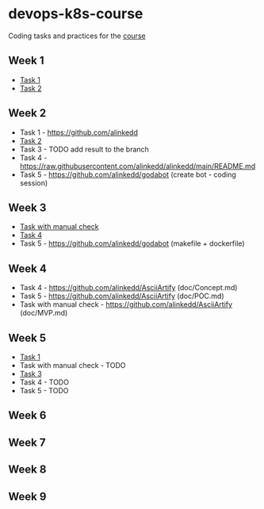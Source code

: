 # devops-k8s-course

Coding tasks and practices for the [course](https://prometheus.org.ua/prometheus-plus/devops_and_kubernetes/)

## Week 1

- [Task 1](https://github.com/alinkedd/devops-k8s-course/tree/module1-task1-script)
- [Task 2](https://github.com/alinkedd/devops-k8s-course/tree/module1-task2-build-ship-run)

## Week 2

- Task 1 - https://github.com/alinkedd
- [Task 2](https://github.com/alinkedd/devops-k8s-course/tree/module2-task2-challenge)
- Task 3 - TODO add result to the branch
- Task 4 - https://raw.githubusercontent.com/alinkedd/alinkedd/main/README.md
- Task 5 - https://github.com/alinkedd/godabot (create bot - coding session)

## Week 3

- [Task with manual check](https://github.com/alinkedd/devops-k8s-course/tree/module3-task-manual-runc-network)
- [Task 4](https://github.com/alinkedd/devops-k8s-course/tree/module3-task4-dive)
- Task 5 - https://github.com/alinkedd/godabot (makefile + dockerfile)

## Week 4

- Task 4 - https://github.com/alinkedd/AsciiArtify (doc/Concept.md)
- Task 5 - https://github.com/alinkedd/AsciiArtify (doc/POC.md)
- Task with manual check - https://github.com/alinkedd/AsciiArtify (doc/MVP.md)

## Week 5

- [Task 1](https://github.com/alinkedd/devops-k8s-course/tree/module5-task1-kubeplugin)
- Task with manual check - TODO
- [Task 3](https://github.com/alinkedd/devops-k8s-course/tree/module5-task3-yml-prompts)
- Task 4 - TODO
- Task 5 - TODO

## Week 6

## Week 7

## Week 8

## Week 9
